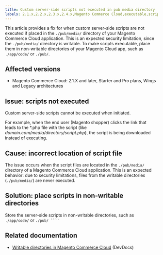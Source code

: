 ```yaml
---
title: Custom server-side scripts not executed in pub media directory
labels: 2.1.x,2.2.x,2.3.x,2.4.x,Magento Commerce Cloud,executable,scripts,troubleshooting
---
```


This article provides a fix for when custom server-side scripts are not executed if placed in the `` ./pub/media/ `` directory of your Magento Commerce Cloud application. This is an expected security limitation, since the `` ./pub/media/ `` directory is writable. To make scripts executable, place them in non-writable directories of your Magento Cloud app, such as `` ./app/code/ `` or `` ./pub/ ``.

## Affected versions

* Magento Commerce Cloud: 2.1.X and later, Starter and Pro plans, Wings and Legacy architectures

## Issue: scripts not executed

Custom server-side scripts cannot be executed when initiated.

For example, when the end user (Magento shopper) clicks the link that leads to the \*.php file with the script (like _domain.com/media/directory/script.php_), the script is being downloaded instead of executing.

## Cause: incorrect location of script file

The issue occurs when the script files are located in the `` ./pub/media/ `` directory of a Magento Commerce Cloud application. This is an expected behavior: due to security limitations, files from the writable directories (`` ./pub/media/ ``) are never executed.

## Solution: place scripts in non-writable directories

Store the server-side scripts in non-writable directories, such as `` ./app/code/ `` or `` ./pub/ ````  ``

## Related documentation

* [Writable directories in Magento Commerce Cloud](https://devdocs.magento.com/guides/v2.3/cloud/project/project-start.html#write-dir) (DevDocs)